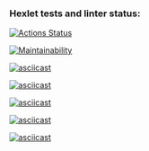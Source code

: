 ### Hexlet tests and linter status:
[![Actions Status](https://github.com/P-Solod/python-project-49/actions/workflows/hexlet-check.yml/badge.svg)](https://github.com/P-Solod/python-project-49/actions)

[![Maintainability](https://api.codeclimate.com/v1/badges/2a926ae3326a88ca4762/maintainability)](https://codeclimate.com/github/P-Solod/python-project-49/maintainability)

[![asciicast](https://asciinema.org/a/klBAIJgaHlmUxnNpXJSDnMRZn.svg)](https://asciinema.org/a/klBAIJgaHlmUxnNpXJSDnMRZn)

[![asciicast](https://asciinema.org/a/bbazsgsgH7VqjSxyksMPzc9bj.svg)](https://asciinema.org/a/bbazsgsgH7VqjSxyksMPzc9bj)

[![asciicast](https://asciinema.org/a/ilpAZLSeYs7cnTFNXKphTY2sE.svg)](https://asciinema.org/a/ilpAZLSeYs7cnTFNXKphTY2sE)

[![asciicast](https://asciinema.org/a/4gBKCW81ohjkwn8sa7EqY5xvC.svg)](https://asciinema.org/a/4gBKCW81ohjkwn8sa7EqY5xvC)

[![asciicast](https://asciinema.org/a/5MSWhTzT80RNfbNaKSwFhBHD0.svg)](https://asciinema.org/a/5MSWhTzT80RNfbNaKSwFhBHD0)
